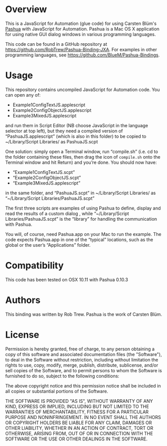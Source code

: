 Overview
===========
This is a JavaScript for Automation (glue code) for using Carsten Blüm's [Pashua](http://www.bluem.net/jump/pashua) with JavaScript for Automation. Pashua is a Mac OS X application for using native GUI dialog windows in various programming languages.

This code can be found in a GitHub repository at https://github.com/RobTrew/Pashua-Binding-JXA. For examples in other programming languages, see https://github.com/BlueM/Pashua-Bindings.


Usage
======
This repository contains uncompiled JavaScript for Automation code. You can open any of:
- Example1ConfigTextJS.applescript
- Example2ConfigObjectJS.applescript
- Example3MixedJS.applescript

and run them in Script Editor (NB choose JavaScript in the language selector at top left), but they need a compiled version of “PashuaJS.applescript” (which is also in this folder) to be copied to ~/Library/Script Libraries/ as PashuaJS.scpt

One solution: simply open a Terminal window, run “compile.sh” (i.e. cd to the folder containing these files, then drag the icon of `compile.sh` onto the Terminal window and hit Return) and you’re done. You should now have:
- “Example1ConfigTextJS.scpt”
- “Example2ConfigObjectJS.scpt”
- “Example3MixedJS.applescript”

in the same folder, and “PashuaJS.scpt” in ~/Library/Script Libraries/ as “~/Library/Script Libraries/PashuaJS.scpt”

The first three scripts are examples of using Pashua to define, display and read the results of a custom dialog , while “~/Library/Script Libraries/PashuaJS.scpt” is the “library” for handling the communication with Pashua.

You will, of course, need Pashua.app on your Mac to run the example. The code expects Pashua.app in one of the “typical” locations, such as the global or the user’s “Applications” folder.


Compatibility
=============
This code has been tested on OSX 10.11 with Pashua 0.10.3


Authors
=========
This binding was written by Rob Trew.
Pashua is the work of Carsten Blüm.


License
=========
Permission is hereby granted, free of charge, to any person obtaining a copy
of this software and associated documentation files (the "Software"), to deal
in the Software without restriction, including without limitation the rights
to use, copy, modify, merge, publish, distribute, sublicense, and/or sell
copies of the Software, and to permit persons to whom the Software is
furnished to do so, subject to the following conditions:

The above copyright notice and this permission notice shall be included in all
copies or substantial portions of the Software.

THE SOFTWARE IS PROVIDED "AS IS", WITHOUT WARRANTY OF ANY KIND, EXPRESS OR
IMPLIED, INCLUDING BUT NOT LIMITED TO THE WARRANTIES OF MERCHANTABILITY,
FITNESS FOR A PARTICULAR PURPOSE AND NONINFRINGEMENT. IN NO EVENT SHALL THE
AUTHORS OR COPYRIGHT HOLDERS BE LIABLE FOR ANY CLAIM, DAMAGES OR OTHER
LIABILITY, WHETHER IN AN ACTION OF CONTRACT, TORT OR OTHERWISE, ARISING FROM,
OUT OF OR IN CONNECTION WITH THE SOFTWARE OR THE USE OR OTHER DEALINGS IN THE
SOFTWARE.

